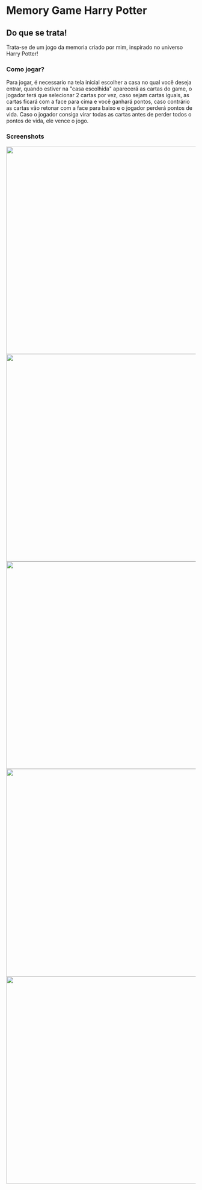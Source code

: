 # Memory Game Harry Potter

<h2>Do que se trata!</h2>
<p>Trata-se de um jogo da memoria criado por mim, inspirado no universo Harry Potter!</p>


<h3>Como jogar?</h3>
<p>Para jogar, é necessario na tela inicial escolher a casa no qual você deseja entrar, quando estiver na "casa escolhida" aparecerá as cartas do game, o jogador terá que selecionar 2 cartas  por vez, caso sejam cartas iguais, as cartas ficará com a face para cima e você ganhará pontos, caso contrário as cartas vão retonar com a face para baixo e o jogador perderá pontos de vida. Caso o jogador consiga virar todas as cartas antes de perder todos o pontos de vida, ele vence o jogo.</p> 

<h3>Screenshots</h3>
<img width="550px" src="https://fv5-2.failiem.lv/thumb_show.php?i=j4tw555ar&view">
<img width="550px" src="https://fv5-2.failiem.lv/thumb_show.php?i=aqaak36em&view">
<img width="550px" src="https://fv5-2.failiem.lv/thumb_show.php?i=btubffgd7&view">
<img width="550px" src="https://fv5-2.failiem.lv/thumb_show.php?i=x765f5nwz&view">
<img width="550px" src="https://fv5-2.failiem.lv/thumb_show.php?i=by6wuzqvf&view">
 
